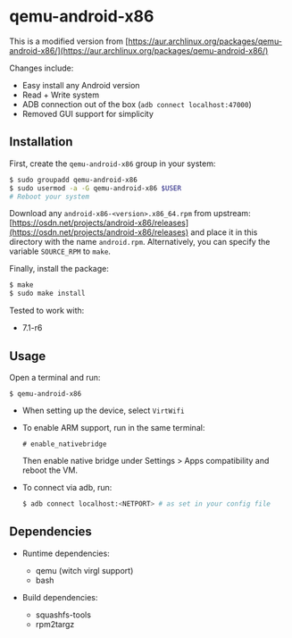 # qemu-android-x86

This is a modified version from [https://aur.archlinux.org/packages/qemu-android-x86/](https://aur.archlinux.org/packages/qemu-android-x86/)

Changes include:

- Easy install any Android version
- Read + Write system
- ADB connection out of the box (`adb connect localhost:47000`)
- Removed GUI support for simplicity

## Installation

First, create the `qemu-android-x86` group in your system:

```sh
$ sudo groupadd qemu-android-x86
$ sudo usermod -a -G qemu-android-x86 $USER
# Reboot your system
```

Download any `android-x86-<version>.x86_64.rpm` from upstream: [https://osdn.net/projects/android-x86/releases](https://osdn.net/projects/android-x86/releases) and place it in this directory with the name `android.rpm`. Alternatively, you can specify the variable `SOURCE_RPM` to `make`.

Finally, install the package:

```sh
$ make
$ sudo make install
```

Tested to work with:

- 7.1-r6


## Usage

Open a terminal and run:

```
$ qemu-android-x86
```

- When setting up the device, select `VirtWifi`

- To enable ARM support, run in the same terminal:

  ```
  # enable_nativebridge
  ```

  Then enable native bridge under Settings > Apps compatibility and reboot the VM.

- To connect via adb, run:

  ```sh
  $ adb connect localhost:<NETPORT> # as set in your config file
  ```

## Dependencies

- Runtime dependencies:
  - qemu (witch virgl support)
  - bash

- Build dependencies:
  - squashfs-tools
  - rpm2targz
